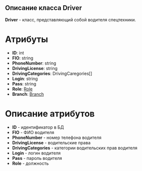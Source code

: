 ## Описание класса Driver
**Driver** - класс, представляющий собой водителя спецтехники.
# Атрибуты
- **ID**: int
- **FIO**: string
- **PhoneNumber**: string
- **DrivingLicense**: string
- **DrivingCategories**: DrivingCaregories[]
- **Login**: string
- **Pass**: string
- **Role**: [Role](https://github.com/dedneded/UML-Diargam/blob/main/Information/Role.md)
- **Branch**: [Branch](https://github.com/dedneded/UML-Diargam/blob/main/Information/Branch.md)
# Описание атрибутов
- **ID** - идентификатор в БД
- **FIO** - ФИО водителя
- **PhoneNumber** -  номер телефона водителя
- **DrivingLicense** - водительские права
- **DrivingCategories** - категории водительских прав водителя
- **Login** - логин водителя
- **Pass** - пароль водителя
- **Role** - должность

